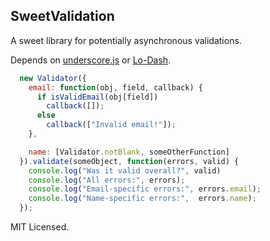 ## SweetValidation

A sweet library for potentially asynchronous validations.

Depends on [underscore.js](http://underscorejs.org) or [Lo-Dash](http://lodash.com/).

```javascript
  new Validator({
    email: function(obj, field, callback) {
      if isValidEmail(obj[field])
        callback([]);
      else
        callback(["Invalid email!"]);
    },

    name: [Validator.notBlank, someOtherFunction]
  }).validate(someObject, function(errors, valid) {
    console.log("Was it valid overall?", valid)
    console.log("All errors:", errors);
    console.log("Email-specific errors:", errors.email);
    console.log("Name-specific errors:",  errors.name);
  });
```

MIT Licensed.